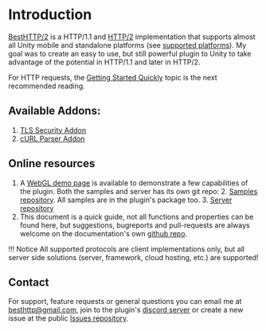# Introduction
[BestHTTP/2](https://assetstore.unity.com/packages/tools/network/best-http-2-155981?aid=1101lfX8E "BestHTTP/2") is a HTTP/1.1 and [HTTP/2](7.GlobalTopics/HTTP2.md) implementation that supports almost all Unity mobile and standalone platforms (see [supported platforms](platforms.md)).
My goal was to create an easy to use, but still powerful plugin to Unity to take advantage of the potential in HTTP/1.1 and later in HTTP/2.

For HTTP requests, the [Getting Started Quickly](1.HTTP/GettingStarted.md) topic is the next recommended reading.

## Available Addons:

1. [TLS Security Addon](8.Addons/TLSSecurity)
2. [cURL Parser Addon](8.Addons/cURLParser)

## Online resources

1. A [WebGL demo page](https://besthttpdemo.azureedge.net/) is available to demonstrate a few capabilities of the plugin. Both the samples and server has its own git repo:
	2. [Samples repository](https://github.com/Benedicht/BestHTTP_Examples). All samples are in the plugin's package too.
	3. [Server repository](https://github.com/Benedicht/BestHTTP_DemoSite)
2. This document is a quick guide, not all functions and properties can be found here, but suggestions, bugreports and pull-requests are always welcome on the documentation's own [github repo](https://github.com/Benedicht/BestHTTP-Documentation).

!!! Notice
	All supported protocols are client implementations only, but all server side solutions (server, framework, cloud hosting, etc.) are supported!

## Contact

For support, feature requests or general questions you can email me at <besthttp@gmail.com>, join to the plugin's [discord server](https://discord.gg/yD9tXwQ) or create a new issue at the public [Issues repository](https://github.com/Benedicht/BestHTTP-Issues).
